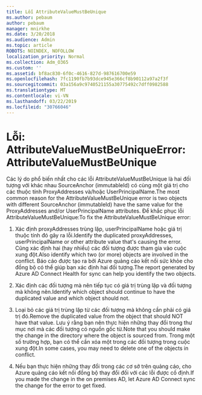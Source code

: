 ```yaml
---
title: Lỗi AttributeValueMustBeUnique
ms.author: pebaum
author: pebaum
manager: mnirkhe
ms.date: 3/20/2018
ms.audience: Admin
ms.topic: article
ROBOTS: NOINDEX, NOFOLLOW
localization_priority: Normal
ms.collection: Adm_O365
ms.custom: ''
ms.assetid: bf8ac830-6f0c-4616-827d-987616700e59
ms.openlocfilehash: 7fc1190fb7b93dce945e366cf8b90112a97a2f3f
ms.sourcegitcommit: 03a156a9c9740521155a30775492c7dff0982588
ms.translationtype: MT
ms.contentlocale: vi-VN
ms.lasthandoff: 03/22/2019
ms.locfileid: "30766046"
---
```

# <a name="error-attributevaluemustbeunique"></a><span data-ttu-id="f7026-102">Lỗi: AttributeValueMustBeUnique</span><span class="sxs-lookup"><span data-stu-id="f7026-102">Error: AttributeValueMustBeUnique</span></span>

<span data-ttu-id="f7026-103">Các lý do phổ biến nhất cho các lỗi AttributeValueMustBeUnique là hai đối tượng với khác nhau SourceAnchor (immutableId) có cùng một giá trị cho các thuộc tính ProxyAddresses và/hoặc UserPrincipalName.</span><span class="sxs-lookup"><span data-stu-id="f7026-103">The most common reason for the AttributeValueMustBeUnique error is two objects with different SourceAnchor (immutableId) have the same value for the ProxyAddresses and/or UserPrincipalName attributes.</span></span> <span data-ttu-id="f7026-104">Để khắc phục lỗi AttributeValueMustBeUnique:</span><span class="sxs-lookup"><span data-stu-id="f7026-104">To fix the AttributeValueMustBeUnique error:</span></span>
  
1. <span data-ttu-id="f7026-105">Xác định proxyAddresses trùng lặp, userPrincipalName hoặc giá trị thuộc tính đó gây ra lỗi.</span><span class="sxs-lookup"><span data-stu-id="f7026-105">Identify the duplicated proxyAddresses, userPrincipalName or other attribute value that's causing the error.</span></span> <span data-ttu-id="f7026-106">Cũng xác định hai (hay nhiều) các đối tượng được tham gia vào cuộc xung đột.</span><span class="sxs-lookup"><span data-stu-id="f7026-106">Also identify which two (or more) objects are involved in the conflict.</span></span> <span data-ttu-id="f7026-107">Báo cáo được tạo ra bởi Azure quảng cáo kết nối sức khỏe cho đồng bộ có thể giúp bạn xác định hai đối tượng.</span><span class="sxs-lookup"><span data-stu-id="f7026-107">The report generated by Azure AD Connect Health for sync can help you identify the two objects.</span></span>
    
2. <span data-ttu-id="f7026-108">Xác định các đối tượng mà nên tiếp tục có giá trị trùng lặp và đối tượng mà không nên.</span><span class="sxs-lookup"><span data-stu-id="f7026-108">Identify which object should continue to have the duplicated value and which object should not.</span></span>
    
3. <span data-ttu-id="f7026-109">Loại bỏ các giá trị trùng lặp từ các đối tượng mà không cần phải có giá trị đó.</span><span class="sxs-lookup"><span data-stu-id="f7026-109">Remove the duplicated value from the object that should NOT have that value.</span></span> <span data-ttu-id="f7026-110">Lưu ý rằng bạn nên thực hiện những thay đổi trong thư mục nơi mà các đối tượng có nguồn gốc từ.</span><span class="sxs-lookup"><span data-stu-id="f7026-110">Note that you should make the change in the directory where the object is sourced from.</span></span> <span data-ttu-id="f7026-111">Trong một số trường hợp, bạn có thể cần xóa một trong các đối tượng trong cuộc xung đột.</span><span class="sxs-lookup"><span data-stu-id="f7026-111">In some cases, you may need to delete one of the objects in conflict.</span></span>
    
4. <span data-ttu-id="f7026-112">Nếu bạn thực hiện những thay đổi trong các cơ sở trên quảng cáo, cho Azure quảng cáo kết nối đồng bộ thay đổi đối với các lỗi được cố định.</span><span class="sxs-lookup"><span data-stu-id="f7026-112">If you made the change in the on premises AD, let Azure AD Connect sync the change for the error to get fixed.</span></span>
    

